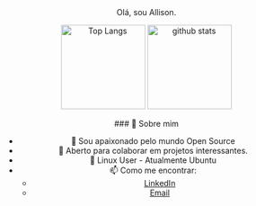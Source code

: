 
<div align="center">
Olá, sou Allison.
<p> 
  <img alt="Top Langs" height="150px" src="https://github-readme-stats.vercel.app/api/top-langs/?username=melrovieira&layout=compact&show_icons=true&theme=dracula" />
  <img alt="github stats" height="150px" src="https://github-readme-stats.vercel.app/api?username=melrovieira&show_icons=true&theme=dracula" />
</p>
  ### 🚀 Sobre mim

- 🔭 Sou apaixonado pelo mundo Open Source
- 👯 Aberto para colaborar em projetos interessantes.
- 🐧 Linux User - Atualmente Ubuntu
- 📫 Como me encontrar:
  - [LinkedIn](https://www.linkedin.com/in/allisonvmelro/)
  - [Email](mailto:allisonmelro@gmail.com)
</div>
